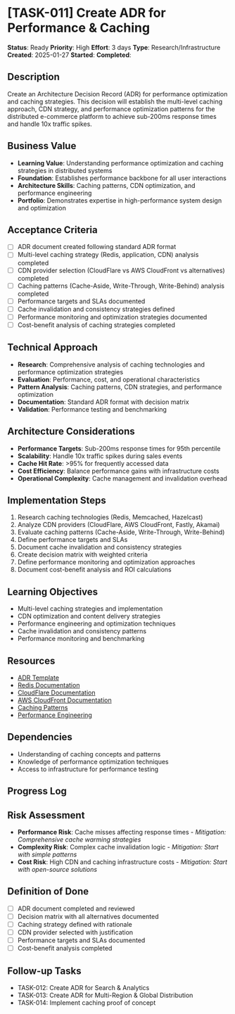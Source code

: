 # [TASK-011] Create ADR for Performance & Caching

**Status**: Ready
**Priority**: High
**Effort**: 3 days
**Type**: Research/Infrastructure
**Created**: 2025-01-27
**Started**: 
**Completed**: 

## Description
Create an Architecture Decision Record (ADR) for performance optimization and caching strategies. This decision will establish the multi-level caching approach, CDN strategy, and performance optimization patterns for the distributed e-commerce platform to achieve sub-200ms response times and handle 10x traffic spikes.

## Business Value
- **Learning Value**: Understanding performance optimization and caching strategies in distributed systems
- **Foundation**: Establishes performance backbone for all user interactions
- **Architecture Skills**: Caching patterns, CDN optimization, and performance engineering
- **Portfolio**: Demonstrates expertise in high-performance system design and optimization

## Acceptance Criteria
- [ ] ADR document created following standard ADR format
- [ ] Multi-level caching strategy (Redis, application, CDN) analysis completed
- [ ] CDN provider selection (CloudFlare vs AWS CloudFront vs alternatives) completed
- [ ] Caching patterns (Cache-Aside, Write-Through, Write-Behind) analysis completed
- [ ] Performance targets and SLAs documented
- [ ] Cache invalidation and consistency strategies defined
- [ ] Performance monitoring and optimization strategies documented
- [ ] Cost-benefit analysis of caching strategies completed

## Technical Approach
- **Research**: Comprehensive analysis of caching technologies and performance optimization strategies
- **Evaluation**: Performance, cost, and operational characteristics
- **Pattern Analysis**: Caching patterns, CDN strategies, and performance optimization
- **Documentation**: Standard ADR format with decision matrix
- **Validation**: Performance testing and benchmarking

## Architecture Considerations
- **Performance Targets**: Sub-200ms response times for 95th percentile
- **Scalability**: Handle 10x traffic spikes during sales events
- **Cache Hit Rate**: >95% for frequently accessed data
- **Cost Efficiency**: Balance performance gains with infrastructure costs
- **Operational Complexity**: Cache management and invalidation overhead

## Implementation Steps
1. Research caching technologies (Redis, Memcached, Hazelcast)
2. Analyze CDN providers (CloudFlare, AWS CloudFront, Fastly, Akamai)
3. Evaluate caching patterns (Cache-Aside, Write-Through, Write-Behind)
4. Define performance targets and SLAs
5. Document cache invalidation and consistency strategies
6. Create decision matrix with weighted criteria
7. Define performance monitoring and optimization approaches
8. Document cost-benefit analysis and ROI calculations

## Learning Objectives
- Multi-level caching strategies and implementation
- CDN optimization and content delivery strategies
- Performance engineering and optimization techniques
- Cache invalidation and consistency patterns
- Performance monitoring and benchmarking

## Resources
- [ADR Template](architecture/adrs/)
- [Redis Documentation](https://redis.io/documentation)
- [CloudFlare Documentation](https://developers.cloudflare.com/)
- [AWS CloudFront Documentation](https://docs.aws.amazon.com/cloudfront/)
- [Caching Patterns](https://docs.microsoft.com/en-us/azure/architecture/patterns/cache-aside)
- [Performance Engineering](https://www.oreilly.com/library/view/performance-engineering/9781491920083/)

## Dependencies
- Understanding of caching concepts and patterns
- Knowledge of performance optimization techniques
- Access to infrastructure for performance testing

## Progress Log
<!-- Update as work progresses -->

## Risk Assessment
- **Performance Risk**: Cache misses affecting response times - *Mitigation: Comprehensive cache warming strategies*
- **Complexity Risk**: Complex cache invalidation logic - *Mitigation: Start with simple patterns*
- **Cost Risk**: High CDN and caching infrastructure costs - *Mitigation: Start with open-source solutions*

## Definition of Done
- [ ] ADR document completed and reviewed
- [ ] Decision matrix with all alternatives documented
- [ ] Caching strategy defined with rationale
- [ ] CDN provider selected with justification
- [ ] Performance targets and SLAs documented
- [ ] Cost-benefit analysis completed

## Follow-up Tasks
- TASK-012: Create ADR for Search & Analytics
- TASK-013: Create ADR for Multi-Region & Global Distribution
- TASK-014: Implement caching proof of concept

